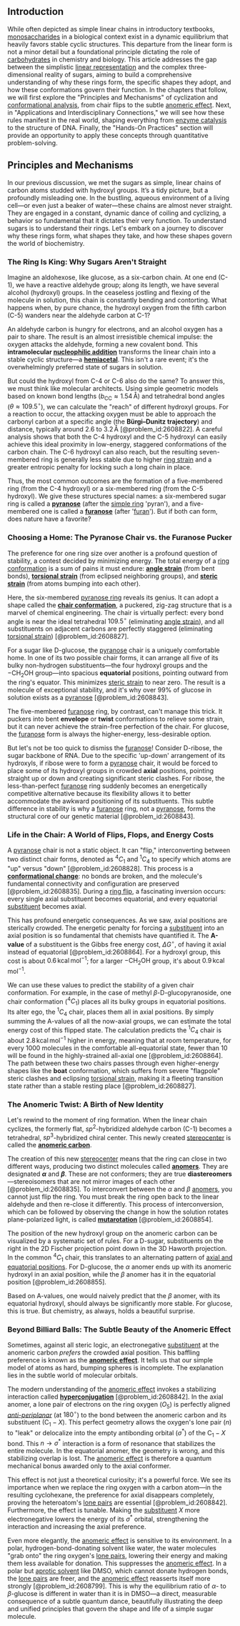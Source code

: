 ## Introduction
While often depicted as simple linear chains in introductory textbooks, [monosaccharides](@article_id:142257) in a biological context exist in a dynamic equilibrium that heavily favors stable cyclic structures. This departure from the linear form is not a minor detail but a foundational principle dictating the role of [carbohydrates](@article_id:145923) in chemistry and biology. This article addresses the gap between the simplistic [linear representation](@article_id:139476) and the complex three-dimensional reality of sugars, aiming to build a comprehensive understanding of why these rings form, the specific shapes they adopt, and how these conformations govern their function. In the chapters that follow, we will first explore the "Principles and Mechanisms" of cyclization and [conformational analysis](@article_id:177235), from chair flips to the subtle [anomeric effect](@article_id:151489). Next, in "Applications and Interdisciplinary Connections," we will see how these rules manifest in the real world, shaping everything from [enzyme catalysis](@article_id:145667) to the structure of DNA. Finally, the "Hands-On Practices" section will provide an opportunity to apply these concepts through quantitative problem-solving.

## Principles and Mechanisms

In our previous discussion, we met the sugars as simple, linear chains of carbon atoms studded with hydroxyl groups. It’s a tidy picture, but a profoundly misleading one. In the bustling, aqueous environment of a living cell—or even just a beaker of water—these chains are almost never straight. They are engaged in a constant, dynamic dance of coiling and cyclizing, a behavior so fundamental that it dictates their very function. To understand sugars is to understand their rings. Let's embark on a journey to discover why these rings form, what shapes they take, and how these shapes govern the world of biochemistry.

### The Ring Is King: Why Sugars Aren't Straight

Imagine an aldohexose, like glucose, as a six-carbon chain. At one end (C-1), we have a reactive aldehyde group; along its length, we have several alcohol (hydroxyl) groups. In the ceaseless jostling and flexing of the molecule in solution, this chain is constantly bending and contorting. What happens when, by pure chance, the hydroxyl oxygen from the fifth carbon (C-5) wanders near the aldehyde carbon at C-1?

An aldehyde carbon is hungry for electrons, and an alcohol oxygen has a pair to share. The result is an almost irresistible chemical impulse: the oxygen attacks the aldehyde, forming a new covalent bond. This **intramolecular [nucleophilic addition](@article_id:196298)** transforms the linear chain into a stable cyclic structure—a **[hemiacetal](@article_id:194383)**. This isn't a rare event; it's the overwhelmingly preferred state of sugars in solution.

But could the hydroxyl from C-4 or C-6 also do the same? To answer this, we must think like molecular architects. Using simple geometric models based on known bond lengths ($b_{\mathrm{CC}} \approx 1.54\,\text{\AA}$) and tetrahedral bond angles ($\theta \approx 109.5^\circ$), we can calculate the "reach" of different hydroxyl groups. For a reaction to occur, the attacking oxygen must be able to approach the carbonyl carbon at a specific angle (the **Bürgi–Dunitz trajectory**) and distance, typically around $2.6$ to $3.2\,\text{\AA}$ [@problem_id:2608822]. A careful analysis shows that both the C-4 hydroxyl and the C-5 hydroxyl can easily achieve this ideal proximity in low-energy, staggered conformations of the carbon chain. The C-6 hydroxyl can also reach, but the resulting seven-membered ring is generally less stable due to higher [ring strain](@article_id:200851) and a greater entropic penalty for locking such a long chain in place.

Thus, the most common outcomes are the formation of a five-membered ring (from the C-4 hydroxyl) or a six-membered ring (from the C-5 hydroxyl). We give these structures special names: a six-membered sugar ring is called a **[pyranose](@article_id:170486)** (after the [simple ring](@article_id:148750) 'pyran'), and a five-membered one is called a **[furanose](@article_id:185931)** (after '[furan](@article_id:190704)'). But if both can form, does nature have a favorite?

### Choosing a Home: The Pyranose Chair vs. the Furanose Pucker

The preference for one ring size over another is a profound question of stability, a contest decided by minimizing energy. The total energy of a [ring conformation](@article_id:168915) is a sum of pains it must endure: **[angle strain](@article_id:172431)** (from bent bonds), **[torsional strain](@article_id:195324)** (from eclipsed neighboring groups), and **[steric strain](@article_id:138450)** (from atoms bumping into each other).

Here, the six-membered [pyranose ring](@article_id:169741) reveals its genius. It can adopt a shape called the **[chair conformation](@article_id:136998)**, a puckered, zig-zag structure that is a marvel of chemical engineering. The chair is virtually perfect: every bond angle is near the ideal tetrahedral $109.5^\circ$ (eliminating [angle strain](@article_id:172431)), and all substituents on adjacent carbons are perfectly staggered (eliminating [torsional strain](@article_id:195324)) [@problem_id:2608827].

For a sugar like D-glucose, the [pyranose](@article_id:170486) chair is a uniquely comfortable home. In one of its two possible chair forms, it can arrange all five of its bulky non-hydrogen substituents—the four hydroxyl groups and the $-\text{CH}_2\text{OH}$ group—into spacious **equatorial** positions, pointing outward from the ring's equator. This minimizes [steric strain](@article_id:138450) to near zero. The result is a molecule of exceptional stability, and it's why over 99% of glucose in solution exists as a [pyranose](@article_id:170486) [@problem_id:2608843].

The five-membered [furanose](@article_id:185931) ring, by contrast, can't manage this trick. It puckers into bent **envelope** or **twist** conformations to relieve some strain, but it can never achieve the strain-free perfection of the chair. For glucose, the [furanose](@article_id:185931) form is always the higher-energy, less-desirable option.

But let's not be too quick to dismiss the [furanose](@article_id:185931)! Consider D-ribose, the sugar backbone of RNA. Due to the specific 'up-down' arrangement of its hydroxyls, if ribose were to form a [pyranose](@article_id:170486) chair, it would be forced to place some of its hydroxyl groups in crowded **axial** positions, pointing straight up or down and creating significant steric clashes. For ribose, the less-than-perfect [furanose](@article_id:185931) ring suddenly becomes an energetically competitive alternative because its flexibility allows it to better accommodate the awkward positioning of its substituents. This subtle difference in stability is why a [furanose](@article_id:185931) ring, not a [pyranose](@article_id:170486), forms the structural core of our genetic material [@problem_id:2608843].

### Life in the Chair: A World of Flips, Flops, and Energy Costs

A [pyranose](@article_id:170486) chair is not a static object. It can "flip," interconverting between two distinct chair forms, denoted as $^{4}C_{1}$ and $^{1}C_{4}$ to specify which atoms are "up" versus "down" [@problem_id:2608828]. This process is a **[conformational change](@article_id:185177)**: no bonds are broken, and the molecule's fundamental connectivity and configuration are preserved [@problem_id:2608835]. During a [ring flip](@article_id:165477), a fascinating inversion occurs: every single axial substituent becomes equatorial, and every equatorial [substituent](@article_id:182621) becomes axial.

This has profound energetic consequences. As we saw, axial positions are sterically crowded. The energetic penalty for forcing a [substituent](@article_id:182621) into an axial position is so fundamental that chemists have quantified it. The **A-value** of a substituent is the Gibbs free energy cost, $\Delta G^\circ$, of having it axial instead of equatorial [@problem_id:2608864]. For a hydroxyl group, this cost is about $0.6\,\mathrm{kcal\,mol^{-1}}$; for a larger $-\text{CH}_2\text{OH}$ group, it's about $0.9\,\mathrm{kcal\,mol^{-1}}$.

We can use these values to predict the stability of a given chair conformation. For example, in the case of methyl $\beta$-D-glucopyranoside, one chair conformation (${}^{4}C_{1}$) places all its bulky groups in equatorial positions. Its alter ego, the ${}^{1}C_{4}$ chair, places them all in axial positions. By simply summing the A-values of all the now-axial groups, we can estimate the total energy cost of this flipped state. The calculation predicts the ${}^{1}C_{4}$ chair is about $2.8\,\mathrm{kcal\,mol^{-1}}$ higher in energy, meaning that at room temperature, for every 1000 molecules in the comfortable all-equatorial state, fewer than 10 will be found in the highly-strained all-axial one [@problem_id:2608864]. The path between these two chairs passes through even higher-energy shapes like the **boat** conformation, which suffers from severe "flagpole" steric clashes and eclipsing [torsional strain](@article_id:195324), making it a fleeting transition state rather than a stable resting place [@problem_id:2608827].

### The Anomeric Twist: A Birth of New Identity

Let's rewind to the moment of ring formation. When the linear chain cyclizes, the formerly flat, $sp^2$-hybridized aldehyde carbon (C-1) becomes a tetrahedral, $sp^3$-hybridized chiral center. This newly created [stereocenter](@article_id:194279) is called the **[anomeric carbon](@article_id:167381)**.

The creation of this new [stereocenter](@article_id:194279) means that the ring can close in two different ways, producing two distinct molecules called **[anomers](@article_id:165986)**. They are designated **$\alpha$** and **$\beta$**. These are not conformers; they are true **diastereomers**—stereoisomers that are not mirror images of each other [@problem_id:2608835]. To interconvert between the $\alpha$ and $\beta$ [anomers](@article_id:165986), you cannot just flip the ring. You must break the ring open back to the linear aldehyde and then re-close it differently. This process of interconversion, which can be followed by observing the change in how the solution rotates plane-polarized light, is called **[mutarotation](@article_id:155870)** [@problem_id:2608854].

The position of the new hydroxyl group on the anomeric carbon can be visualized by a systematic set of rules. For a D-sugar, substituents on the right in the 2D Fischer projection point down in the 3D Haworth projection. In the common $^{4}C_1$ chair, this translates to an alternating pattern of [axial and equatorial positions](@article_id:183617). For D-glucose, the $\alpha$ anomer ends up with its anomeric hydroxyl in an axial position, while the $\beta$ anomer has it in the equatorial position [@problem_id:2608855].

Based on A-values, one would naively predict that the $\beta$ anomer, with its equatorial hydroxyl, should always be significantly more stable. For glucose, this is true. But chemistry, as always, holds a beautiful surprise.

### Beyond Billiard Balls: The Subtle Beauty of the Anomeric Effect

Sometimes, against all steric logic, an electronegative [substituent](@article_id:182621) at the anomeric carbon *prefers* the crowded axial position. This baffling preference is known as the **[anomeric effect](@article_id:151489)**. It tells us that our simple model of atoms as hard, bumping spheres is incomplete. The explanation lies in the subtle world of molecular orbitals.

The modern understanding of the [anomeric effect](@article_id:151489) invokes a stabilizing interaction called **[hyperconjugation](@article_id:263433)** [@problem_id:2608842]. In the axial anomer, a lone pair of electrons on the ring oxygen ($O_5$) is perfectly aligned *[anti-periplanar](@article_id:184029)* (at $180^\circ$) to the bond between the anomeric carbon and its substituent ($\mathrm{C}_1{-}X$). This perfect geometry allows the oxygen's lone pair ($n$) to "leak" or delocalize into the empty antibonding orbital ($\sigma^*$) of the $\mathrm{C}_1{-}X$ bond. This $n \rightarrow \sigma^*$ interaction is a form of resonance that stabilizes the entire molecule. In the equatorial anomer, the geometry is wrong, and this stabilizing overlap is lost. The [anomeric effect](@article_id:151489) is therefore a quantum mechanical bonus awarded only to the axial conformer.

This effect is not just a theoretical curiosity; it's a powerful force. We see its importance when we replace the ring oxygen with a carbon atom—in the resulting cyclohexane, the preference for axial disappears completely, proving the heteroatom's [lone pairs](@article_id:187868) are essential [@problem_id:2608842]. Furthermore, the effect is tunable. Making the [substituent](@article_id:182621) $X$ more electronegative lowers the energy of its $\sigma^*$ orbital, strengthening the interaction and increasing the axial preference.

Even more elegantly, the [anomeric effect](@article_id:151489) is sensitive to its environment. In a polar, hydrogen-bond-donating solvent like water, the water molecules "grab onto" the ring oxygen's [lone pairs](@article_id:187868), lowering their energy and making them less available for donation. This suppresses the [anomeric effect](@article_id:151489). In a polar but [aprotic solvent](@article_id:187705) like DMSO, which cannot donate hydrogen bonds, the [lone pairs](@article_id:187868) are freer, and the [anomeric effect](@article_id:151489) reasserts itself more strongly [@problem_id:2608799]. This is why the equilibrium ratio of $\alpha$- to $\beta$-glucose is different in water than it is in DMSO—a direct, measurable consequence of a subtle quantum dance, beautifully illustrating the deep and unified principles that govern the shape and life of a simple sugar molecule.